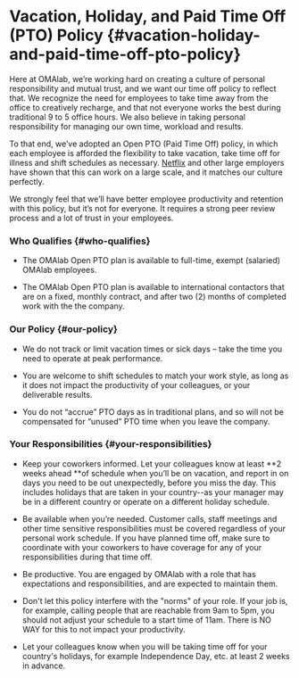 # Vacation, Holiday, and Paid Time Off \(PTO\) Policy {#vacation-holiday-and-paid-time-off-pto-policy}

Here at OMAlab, we’re working hard on creating a culture of personal responsibility and mutual trust, and we want our time off policy to reflect that. We recognize the need for employees to take time away from the office to creatively recharge, and that not everyone works the best during traditional 9 to 5 office hours. We also believe in taking personal responsibility for managing our own time, workload and results. 

To that end, we’ve adopted an Open PTO \(Paid Time Off\) policy, in which each employee is afforded the flexibility to take vacation, take time off for illness and shift schedules as necessary. [Netflix](http://www.netflix.com/) and other large employers have shown that this can work on a large scale, and it matches our culture perfectly.

We strongly feel that we’ll have better employee productivity and retention with this policy, but it’s not for everyone. It requires a strong peer review process and a lot of trust in your employees.

### **Who Qualifies** {#who-qualifies}

* The OMAlab Open PTO plan is available to full-time, exempt \(salaried\) OMAlab employees.

* The OMAlab Open PTO plan is available to international contactors that are on a fixed, monthly contract, and after two \(2\) months of completed work with the the company.

### **Our Policy** {#our-policy}

* We do not track or limit vacation times or sick days – take the time you need to operate at peak performance.

* You are welcome to shift schedules to match your work style, as long as it does not impact the productivity of your colleagues, or your deliverable results.

* You do not “accrue” PTO days as in traditional plans, and so will not be compensated for “unused” PTO time when you leave the company.

### **Your Responsibilities** {#your-responsibilities}

* Keep your coworkers informed. Let your colleagues know at least **2 weeks ahead **of schedule when you’ll be on vacation, and report in on days you need to be out unexpectedly, before you miss the day. This includes holidays that are taken in your country--as your manager may be in a different country or operate on a different holiday schedule.

* Be available when you’re needed. Customer calls, staff meetings and other time sensitive responsibilities must be covered regardless of your personal work schedule. If you have planned time off, make sure to coordinate with your coworkers to have coverage for any of your responsibilities during that time off.

* Be productive. You are engaged by OMAlab with a role that has expectations and responsibilities, and are expected to maintain them.

* Don't let this policy interfere with the "norms" of your role. If your job is, for example, calling people that are reachable from 9am to 5pm, you should not adjust your schedule to a start time of 11am. There is NO WAY for this to not impact your productivity.

* Let your colleagues know when you will be taking time off for your country's holidays, for example Independence Day, etc. at least 2 weeks in advance.



